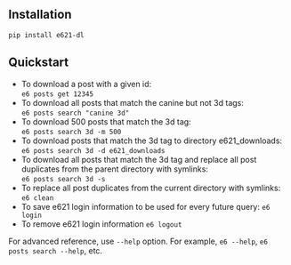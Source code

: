 ## Installation
`pip install e621-dl`

## Quickstart
* To download a post with a given id:  
`e6 posts get 12345`  
* To download all posts that match the canine but not 3d tags:  
`e6 posts search "canine 3d"`  
* To download 500 posts that match the 3d tag:  
`e6 posts search 3d -m 500`  
* To download posts that match the 3d tag to directory e621_downloads:  
`e6 posts search 3d -d e621_downloads`
* To download all posts that match the 3d tag and replace all post duplicates from the parent directory with symlinks:  
`e6 posts search 3d -s`  
* To replace all post duplicates from the current directory with symlinks:  
`e6 clean`
* To save e621 login information to be used for every future query:
`e6 login`
* To remove e621 login information
`e6 logout`

For advanced reference, use `--help` option. For example, `e6 --help`, `e6 posts search --help`, etc. 